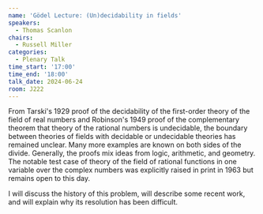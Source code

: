 ```yaml
---
name: 'Gödel Lecture: (Un)decidability in fields'
speakers:
  - Thomas Scanlon
chairs:
  - Russell Miller
categories:
  - Plenary Talk
time_start: '17:00'
time_end: '18:00'
talk_date: 2024-06-24
room: J222
---
```

From Tarski's 1929 proof of the decidability of the 
first-order theory of the field of real numbers and Robinson's 1949 proof 
of the complementary theorem that theory of the rational numbers is 
undecidable, the boundary between theories of fields with decidable or 
undecidable theories has remained unclear.  Many more examples are known on 
both sides of the divide.  Generally, the proofs mix ideas from logic, 
arithmetic, and geometry.  The notable test case of theory of the field of 
rational functions in one variable over the complex numbers was explicitly
raised in print in 1963 but remains open to this day.

I will discuss the history of this problem, will describe some recent work, and 
will explain why its resolution has been difficult.   
